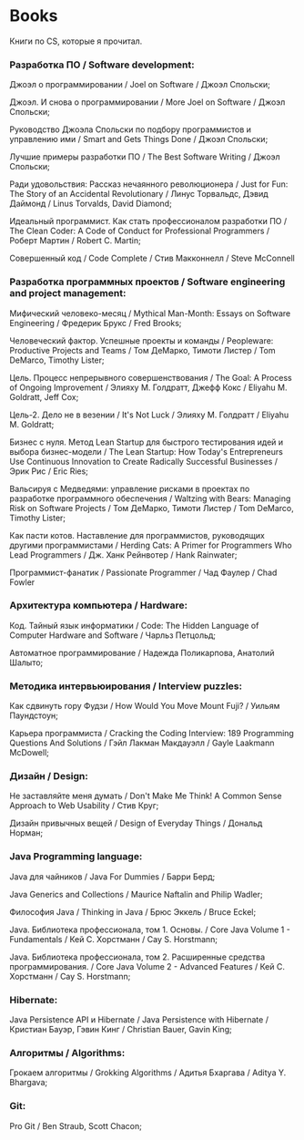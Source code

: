 # Books
Книги по CS, которые я прочитал.

### Разработка ПО / Software development:
Джоэл о программировании / Joel on Software / Джоэл Спольски;

Джоэл. И снова о программировании / More Joel on Software / Джоэл Спольски;

Руководство Джоэла Спольски по подбору программистов и управлению ими / Smart and Gets Things Done / Джоэл Спольски;

Лучшие примеры разработки ПО / The Best Software Writing / Джоэл Спольски;

Ради удовольствия: Рассказ нечаянного революционера / Just for Fun: The Story of an Accidental Revolutionary / Линус Торвальдс, Дэвид Даймонд / Linus Torvalds, David Diamond;

Идеальный программист. Как стать профессионалом разработки ПО / The Clean Coder: A Code of Conduct for Professional Programmers / Роберт Мартин / Robert C. Martin;

Совершенный код / Code Complete / Стив Макконнелл / Steve McConnell

### Разработка программных проектов / Software engineering and project management:
Мифический человеко-месяц / Mythical Man-Month: Essays on Software Engineering / Фредерик Брукс / Fred Brooks;

Человеческий фактор. Успешные проекты и команды / Peopleware: Productive Projects and Teams / Том ДеМарко, Тимоти Листер / Tom DeMarco, Timothy Lister;

Цель. Процесс непрерывного совершенствования / The Goal: A Process of Ongoing Improvement / Элияху М. Голдратт, Джефф Кокс / Eliyahu M. Goldratt, Jeff Cox;

Цель-2. Дело не в везении / It's Not Luck / Элияху М. Голдратт / Eliyahu M. Goldratt;

Бизнес с нуля. Метод Lean Startup для быстрого тестирования идей и выбора бизнес-модели / The Lean Startup: How Today's Entrepreneurs Use Continuous Innovation to Create Radically Successful Businesses / Эрик Рис / Eric Ries;

Вальсируя с Медведями: управление рисками в проектах по разработке программного обеспечения / Waltzing with Bears: Managing Risk on Software Projects / Том ДеМарко, Тимоти Листер / Tom DeMarco, Timothy Lister;

Как пасти котов. Наставление для программистов, руководящих другими программистами / Herding Cats: A Primer for Programmers Who Lead Programmers / Дж. Ханк Рейнвотер / Hank Rainwater;

Программист-фанатик / Passionate Programmer / Чад Фаулер / Chad Fowler

### Архитектура компьютера / Hardware:
Код. Тайный язык информатики / Code: The Hidden Language of Computer Hardware and Software / Чарльз Петцольд;

Автоматное программирование / Надежда Поликарпова, Анатолий Шалыто;

### Методика интервьюирования / Interview puzzles:
Как сдвинуть гору Фудзи / How Would You Move Mount Fuji? / Уильям Паундстоун;

Карьера программиста / Cracking the Coding Interview: 189 Programming Questions And Solutions / Гэйл Лакман Макдауэлл / Gayle Laakmann McDowell;

### Дизайн / Design:
Не заставляйте меня думать / Don't Make Me Think! A Common Sense Approach to Web Usability / Стив Круг;

Дизайн привычных вещей / Design of Everyday Things / Дональд Норман;

### Java Programming language:
Java для чайников / Java For Dummies / Барри Берд;

Java Generics and Collections / Maurice Naftalin and Philip Wadler;

Философия Java / Thinking in Java / Брюс Эккель / Bruce Eckel;

Java. Библиотека профессионала, том 1. Основы. / Core Java Volume 1 - Fundamentals / Кей С. Хорстманн / Сау S. Horstmann;

Java. Библиотека профессионала, том 2. Расширенные средства программирования. / Core Java Volume 2 - Advanced Features / Кей С. Хорстманн / Сау S. Horstmann;

### Hibernate:
Java Persistence API и Hibernate / Java Persistence with Hibernate / Кристиан Бауэр, Гэвин Кинг / Christian Bauer, Gavin King;

### Алгоритмы / Algorithms:
Грокаем алгоритмы / Grokking Algorithms / Адитья Бхаргава / Aditya Y. Bhargava;

### Git:
Pro Git / Ben Straub, Scott Chacon;


